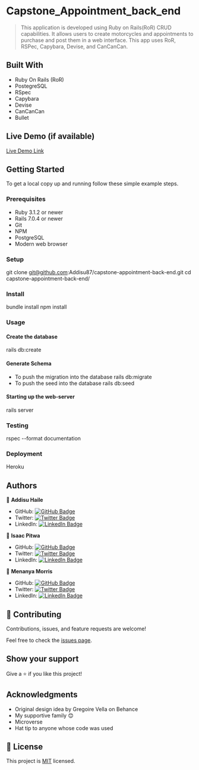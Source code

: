 # Capstone_Appointment_back_end

> This application is developed using Ruby on Rails(RoR) CRUD capabilities. It allows users to create motorcycles and appointments to purchase and post them in a web interface. This app uses RoR, RSPec, Capybara, Devise, and CanCanCan.

## Built With

- Ruby On Rails (RoR)
- PostegreSQL
- RSpec
- Capybara
- Devise
- CanCanCan
- Bullet

## Live Demo (if available)

[Live Demo Link]()

## Getting Started

To get a local copy up and running follow these simple example steps.

### Prerequisites

- Ruby 3.1.2 or newer
- Rails 7.0.4 or newer
- Git
- NPM
- PostgreSQL
- Modern web browser

### Setup

git clone git@github.com:Addisu87/capstone-appointment-back-end.git
cd capstone-appointment-back-end/

### Install

bundle install
npm install

### Usage

#### Create the database

rails db:create

#### Generate Schema

- To push the migration into the database
  rails db:migrate
- To push the seed into the database
  rails db:seed

#### Starting up the web-server

rails server

### Testing

rspec --format documentation

### Deployment

Heroku

## Authors

👤 **Addisu Haile**

- GitHub: [![GitHub Badge](https://img.shields.io/badge/-Addisu87-white?logo=GitHub&logoColor=181717&style=plastic)](https://github.com/Addisu87)
- Twitter: [![Twitter Badge](https://img.shields.io/badge/-AddisuTedla-white?logo=Twitter&logoColor=1DA1F2&style=plastic)](https://twitter.com/AddisuTedla)
- LinkedIn: [![LinkedIn Badge](https://img.shields.io/badge/-addisu_tedla-white?logo=LinkedIn&logoColor=1DA1F2&style=plastic)](https://linkedin.com/in/addisu-tedla/)

👤 **Isaac Pitwa**

- GitHub: [![GitHub Badge](https://img.shields.io/badge/-isaacpitwa-white?logo=GitHub&logoColor=181717&style=plastic)](https://github.com/isaacpitwa)
- Twitter: [![Twitter Badge](https://img.shields.io/badge/-isaacpitwa-white?logo=Twitter&logoColor=1DA1F2&style=plastic)](https://twitter.com/isaacpitwa)
- LinkedIn: [![LinkedIn Badge](https://img.shields.io/badge/-isaac_pitwa-white?logo=LinkedIn&logoColor=1DA1F2&style=plastic)](https://www.linkedin.com/in/isaac-pitwa/)

👤 **Menanya Morris**

- GitHub: [![GitHub Badge](https://img.shields.io/badge/-Emmykage-white?logo=GitHub&logoColor=181717&style=plastic)](https://github.com/Emmykage)
- Twitter: [![Twitter Badge](https://img.shields.io/badge/-mennydev-white?logo=Twitter&logoColor=1DA1F2&style=plastic)](https://twitter.com/mennydev)
- LinkedIn: [![LinkedIn Badge](https://img.shields.io/badge/-morris_menanya-white?logo=LinkedIn&logoColor=1DA1F2&style=plastic)](https://www.linkedin.com/in/morris-menanya)

## 🤝 Contributing

Contributions, issues, and feature requests are welcome!

Feel free to check the [issues page](../../issues/).

## Show your support

Give a ⭐️ if you like this project!

## Acknowledgments

- Original design idea by Gregoire Vella on Behance
- My supportive family 😊
- Microverse
- Hat tip to anyone whose code was used

## 📝 License

This project is [MIT](./LICENSE) licensed.
